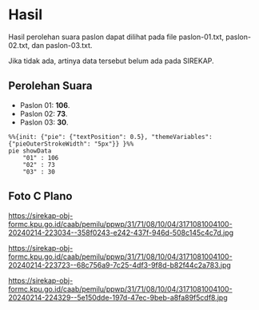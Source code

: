 # Hasil

Hasil perolehan suara paslon dapat dilihat pada file paslon-01.txt, paslon-02.txt, dan paslon-03.txt.

Jika tidak ada, artinya data tersebut belum ada pada SIREKAP.

## Perolehan Suara

 * Paslon 01: **106**.
 * Paslon 02: **73**.
 * Paslon 03: **30**.

```mermaid
%%{init: {"pie": {"textPosition": 0.5}, "themeVariables": {"pieOuterStrokeWidth": "5px"}} }%%
pie showData
    "01" : 106
    "02" : 73
    "03" : 30
```
## Foto C Plano

https://sirekap-obj-formc.kpu.go.id/caab/pemilu/ppwp/31/71/08/10/04/3171081004100-20240214-223034--358f0243-e242-437f-946d-508c145c4c7d.jpg

https://sirekap-obj-formc.kpu.go.id/caab/pemilu/ppwp/31/71/08/10/04/3171081004100-20240214-223723--68c756a9-7c25-4df3-9f8d-b82f44c2a783.jpg

https://sirekap-obj-formc.kpu.go.id/caab/pemilu/ppwp/31/71/08/10/04/3171081004100-20240214-224329--5e150dde-197d-47ec-9beb-a8fa89f5cdf8.jpg
